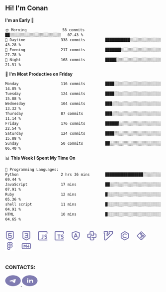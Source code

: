 ## Hi! I'm Conan

<!--START_SECTION:waka-->
**I'm an Early 🐤** 

```text
🌞 Morning                58 commits          ██░░░░░░░░░░░░░░░░░░░░░░░   07.43 % 
🌆 Daytime                338 commits         ███████████░░░░░░░░░░░░░░   43.28 % 
🌃 Evening                217 commits         ███████░░░░░░░░░░░░░░░░░░   27.78 % 
🌙 Night                  168 commits         █████░░░░░░░░░░░░░░░░░░░░   21.51 % 
```
📅 **I'm Most Productive on Friday** 

```text
Monday                   116 commits         ████░░░░░░░░░░░░░░░░░░░░░   14.85 % 
Tuesday                  124 commits         ████░░░░░░░░░░░░░░░░░░░░░   15.88 % 
Wednesday                104 commits         ███░░░░░░░░░░░░░░░░░░░░░░   13.32 % 
Thursday                 87 commits          ███░░░░░░░░░░░░░░░░░░░░░░   11.14 % 
Friday                   176 commits         ██████░░░░░░░░░░░░░░░░░░░   22.54 % 
Saturday                 124 commits         ████░░░░░░░░░░░░░░░░░░░░░   15.88 % 
Sunday                   50 commits          ██░░░░░░░░░░░░░░░░░░░░░░░   06.40 % 
```


📊 **This Week I Spent My Time On** 

```text
💬 Programming Languages: 
Python                   2 hrs 36 mins       █████████████████░░░░░░░░   69.44 % 
JavaScript               17 mins             ██░░░░░░░░░░░░░░░░░░░░░░░   07.91 % 
Ruby                     12 mins             █░░░░░░░░░░░░░░░░░░░░░░░░   05.36 % 
shell script             11 mins             █░░░░░░░░░░░░░░░░░░░░░░░░   04.91 % 
HTML                     10 mins             █░░░░░░░░░░░░░░░░░░░░░░░░   04.65 % 
```


<!--END_SECTION:waka-->


<br>

<div align="left">
  <img src="icons/skills/html.svg" height="30" alt="html5"/>
  <img width="15"/>
  <img src="icons/skills/css.svg" height="30" alt="css"/>
    <img width="15"/>
  <img src="icons/skills/javascript.svg" height="30" alt="javascript"/>
  <img width="15"/>
  <img src="icons/skills/typescript.svg" height="30" alt="typescript"/>
  <img width="15"/>
  <img src="icons/skills/angular.svg" height="30" alt="angular"/>
  <img width="15"/>
  <img src="icons/skills/python.svg" height="30" alt="python"/>
  <img width="15"/>
  <img src="icons/skills/vim.svg" height="30" alt="vim"  />
  <img width="15"/>
  <img src="icons/skills/c.svg" height="30" alt="c"/>
  <img width="15"/>
  <img src="icons/skills/git.svg" height="30" alt="git"/>
  <img width="15"/>
  <img src="icons/skills/figma.svg" height="30" alt="figma"/>
  <img width="15"/>
  <img src="icons/skills/markdown.svg" height="30" alt="markdown"/>
</div>

<br>


### CONTACTS:

<div align="left">
  <a href="https://t.me/gkkconan">
    <img src="icons/contacts/telegram.svg" width="50" height="35" alt="telegram"/>
  </a>
  <a href="https://www.linkedin.com/in/gkkconan">
    <img src="icons/contacts/linkedin.svg" width="50" height="35" alt="linkedin"/>
  </a>
</div>

